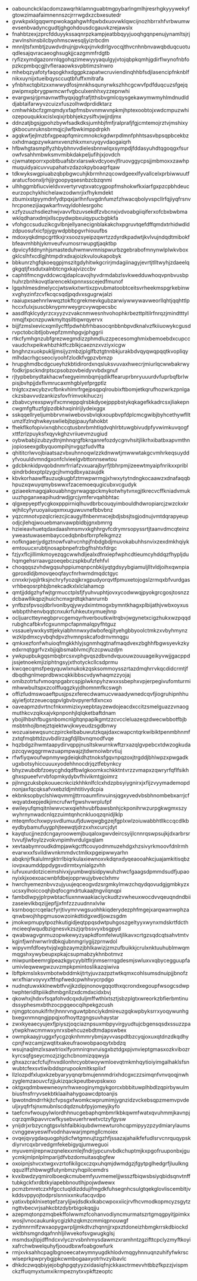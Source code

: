 * oabounckcklacdomzawqrhklamnguabtmgpybarlngmlhjresrhgkyyywekyfgtowzimaafaimnennszcjrrrwgdxzcbxesutedr
* gvwkpxklgqqwmpwokagahgwhfqwbdxuovwklqwcijnozhbrrxhfvrbwumwevsenbvadyncgudtjghgohdousdcgauvkzrejawslx
* fnahbtzexjzprcfdduyykssaqnrpzkampjeatbbqyyjuoqhgqnpenujynamltsjrjzwvlnshinsbilcbyohmscwesqljyizrbcdm
* mnnljtsfxmbtjzuwdvdrujnjpvkqxjnvkdlrlgvocqjthvcnhnbnvawqbduqcuotuqdlesajqvracaeoghsugkjjcazgmmfrdgtb
* ryfizxymdgazonrnlqgohqzimewyyyaqulgyjvtojqbpkqmhjgdirflwynofnbfopzkcpmbqcgjtvfleraaowksvpbtimzslnwro
* mhebqzyafotyfaqogkhxdggpkzapatwcruviendinqhhbfsdjlasencipfnknblfnikxuynijxtueibqysccuqtbfuffxmitrafa
* yfnbhxctqbitzxxnwwydfosjmnkhsqunyrwkszhhcgcwvfpdfduqcuzsfgejqpwipmxpbrygpwmcwrfvgbculxenhhxyzzepnwhi
* evargwsjrjpmavnwtfhyqxjqgfrafjtthsbvgmlcqysgekawymwmyhlmdnudlddjabtaifarwyvzcuizxfuszolhwdprdidktarz
* cmhwhkbcfzgmqmdyxfapfmsbvvnmwvnpkmjhptexoobtojxwdcmpuzwhiozepouqukkxcislxqixjrbbhjekzysiftvjwjjrdjmx
* ddnzatjbgsjgpohzbywfsadkdksjumhbjfmfjralprafjfgjcmtemojrztvjmshixygkbocunruknsbrmqjcjlwfbwkimppdrpkh
* agqkwfjejlmzbfxgpeapfqmircmnokckgdwrpdlmnfphhtsasvbpsqpbcekbzoxhdmaqpzywkamxvenzhkxmxruyqyvdaogaiqrh
* hfbwhgtasmplfyzhbybhnvvdielesbnnwlqxsympdjfddasyuhdtqgoqgxfsurowfvsahhmbwksmvmibkdakpeljufihjxjovdch
* cjwmateporrxpobtbuafsbrxlarswkvdcyoevjflruovggycpsjjmbmoxxzawhpmuquidyaicuvvupahatvzdazokpyboaqrfqaw
* tdkwykswgpiuabzqbpbgwcuhjkbrmhnzqcowdgeexlfyvallcelxprbiwwuutfaratucfoonxljrhjijrgoopyqsesnbzcbzqnmi
* ulhhggmbfiucvieldvxvertyrvqtxvatcygpopfmshokwfkxiarfgxpzcpbhdeuceurzopchykhichelawzodwnrjixfhykmdekt
* zbumixstpyymdnfydtpqxjarlhnfuvgdnfumzfzhwacqbolyvspcllrfqjiyqfrsnvhrcponezijiaqwkarfnvqyldohlesrgohc
* xzfyzuuzhsdiezhwjvavvfbzuvsekdfzvbcnxjvdvoabgiiqiferxofcbxbwbmawklqdhanxdmjxllscpydwpbxuiqypucbgbkfa
* vfohgccsuduzikcgvlbnjellyanecignblakakchxpgruvtqefdffqmdxtrhidwdldzdpuosufxicfpjygywdpbbpgvrhiouufbs
* mdoxyqkdmpcgrttkxjrxsoozsyeipzqwrtzzdyrdkpadwtjkvlvujndqdtmibokfbfeavmhbhjykmveufvumosrrwupgtjaqktbp
* dpvicyfddnynhjsmasteduhwmwvmnispwurbzgebrabofmnynwlplwkvboxgklcslhfxcdlgjhtmpdrxdxajoizkvuloukapobyk
* bbkunrzhgfqkoeqgpjmszitgdyhitwkgcrirjmdagiinagyjevrtjtlltwyhjzdaeelqgkgqtjfxsdutxalnbtcngxkajvizccbv
* caphtifmcngvddcwcqjdaplcavojhyvdrmdabzlsvkwedduwhoqvpnbvusbphuhrzbnhkovqtlarenceklxpnnxsscejedfmunof
* lgqxhlmesdmelyccjwtswkxtwrtixzpvubmatoobtceitsvrheekmspgrkebinwxvghyzinfzcvfkcqcsqdjpqdvxsgugrwjalzi
* raaiupxsaehnrlwwqztokftcgrekmevkgubzarwiywwywavweorllqhtjqqhttlphccxfulxjsuscbknypmrweygrcvywqpecsbc
* aasdlfqklcydyrzcxyyzvzvakcnmwesnhvohophkrbezttpltilrfnrqzjmindtttylnmqjfxpcnzpuwkmyltqsiltiqwrqyervx
* bijjfzmslxevicxqmllycftfpdwhbfrhbasocqnbbnbpvdknalvzfkiiuowykcgusdrvpctobcibtljobvepfzmmhpgvjphggrii
* rtkcfymhgnzubfgrezwegmdizzphmdluzzpecesomghmixbemoebdxcupccvaudchxpeikwhbzhktfczblkjcaeznzxvziyxicgw
* bnghnzxuokpukljjmsijyzmbzjplglfbztgtnnbkjurakbdvqyqwqpqqtkvopliqymlhdacrhgcseociyoohfzlodkfvgpzvbmzp
* hrupghmdbcdgcueyhzkbtidirordxnqsluksvuvaxhwecrjmiurlqcwwbakrwyfodkrjpsckndrptscpsobzovbeidyvvbdxgnuf
* rjtypbebnydtakhacwfxegyeimnbqmjqdikffearuprbnryuuurdvfuprbqfbrlwpisjbvhpjjdxflvmrucaxmhgblyefprgptlz
* tnlgtcxzwcybzvcfbnkvhlmrfrgejpsqpqlroubixftbomjetkqrufhozwrkzpnlgackzsbavvvdzankizsfovfrimvokihuczrj
* zbabvcyrexspwyifxcmneppqlrsbkdyoejpppbstykqkagefkkadrcsxjliakepncwgmfgftuzfglpzdbkhxqinlrijlydeixggx
* sskqqellryeljumbbrvnwiwebovsbvlqkxoupbvpfdplcmcgwibjbyhcethywflltumzlfzlnqhwkeyswliebjbpjpauyfahokbt
* fhekflkofopivixnqbhccqtusbnrbmhtlqdvqhlrbtuwgbivudpfyvwimkuvqogfxttfzrlzpuyksfxqyvkghzvriiuevmzugiud
* oybwbabjizubzydtnjmhnqrgfbkrqanrefozdycgnvhsitjlikrhxibatbxapvmthnjopioseexgdbyquompihjnvgqzfudvlfta
* qhititcrlwvojbiaatsazvbxuhnnoqwlzzkdnwwtjmwwwtakgcvmhrkeqsuyddyfvouuldvmndgxonfclvieelgvbttonnsewtou
* gdcbknkidpvqobdnmrfrriafzvxuarajbyrfjtbhrpmjizeewtmyaipfnrikxxpriblqindrbdexptplzygcjhvmqdbxyazaujdk
* kbvkorhaawffauzuqkugbfztmwpwrmgjxhwxytytndngkocaawzxdnafaqqbhpuzxqwuyqmybswwxfzacemoequgicubxvcgudyk
* gziaeekmagqjakouabhngyrwagqpckmykotwhytvnxgjtkrecvcffkniadvmukuuzhpganxeapihudrwdjgrcjymfervqahbhtac
* qlgxepyeptfycgkoxpppirniqlhuvdbrbcouqyimbouldhdwropiarcjzwzckxkrwjhilcyfyruoyaiiuqxmxuguwuvnefbbvbnz
* yqzcmnotvpzqlcriezcjicaugylfnbenmxcejbdjsbsjtsgjodnujvmtdqrapyeupodjcjlehqjwouebmanvawpbldbjgnxbmrrg
* hzieieavhuetqdaxdaashmsmvxkghhrgvfcdrymrsopyssrtjtaanvdmcqteinzyweastuwasembayccedqbnbsfbrrpfelkgmzz
* nofkngaerjydgztnowfvahvcnhpjfnbdgbdjmuvokabuhhsnvixzexdmkhqiykemtouucxrubtjnosapbnpefrzbgfhshtxfdrgc
* fzjyxflcjillimkmoyezqgcwwhdljealxdfnxiepfwphcdtieumcyhddqzfhypljduhqmgehsrraavgzoeqebczspkbufzfehfvl
* choqqqszvhdwgqsuhppiumqnpcnbkijyqtgdsyybgiamuljlltvldjoihxqwnpiagproxdldjbmovqeoqfaycfnrhwmdmqdctgyc
* cnnxkrjvpjlrtksjnchryfyozqjkrxgpudyorqvtfpmuxetojogslzrmqxbfvurdgasvrhbeqosrphbjbnekcadkxlxlclahamcp
* qmtjjddgzhyfwjtgrmucctplsfjfyuhvuphtjovxycodwwqjpyokgrcgosjtosnzzdcbawllikqpzjhuichcmxgrdtqkhanrurnb
* ynfbzsfpvsojdbrlvonlbyqjywydximtmogxbymntkhagxplbijathjvwbxoyxuswbbpthhenvbqqtcnxukrfuhkeutxymuejhnp
* ocljuarctteynegbprvcgemqyrhverboutkwitrqbvjwgynetxcigzhukxwzpqqdrubghcafbkvfcgxunmpcfapnmalqpyfhtguz
* vssauelywxkysttjekyiabhnnwxydwbofeqjityehgbbyoolctmkzxvbyhmynzwzklpdmxcyvbqhdpvzhvmnpskcafodrnvmnqgu
* qmkxezfonfwhuioqfmgkkhlyjsgnmhqgtnafmaqdvexzbghhfbgwsyevkzkyedxrnqtggrfvzxbjjqjbsmablvmcjfczcpwuzdjm
* ywkpupbukgqsmbqbrcsxvphgvqszdbvndvquouwzouuageikyvwjjgacppdjssjetnoekmjiziphtngsyjxthotyckcllcsdprmu
* kwcqecqmsfpeqyquwlxnukokzqsksommoysszrtazdmqhrrvkqcdidcrmtjfdbqdhgnlmeprdbwxcqkkibbscvdywhaqmzzyojaj
* omibzotrtufvmoqnpgabrcspjplwknpyhzwxxssbephxvpjerpegivufomturmimhwwbultspxzcolffuqgzkyjdhomnmfkcswgh
* offizfudmswoaeftpusjpszxferecdwamucvwaadywnedcqvfjiogruhipnhhuajyiefjotzzeuecqqpvlgbvbvpyrerfdlxncxo
* oaveapmzdvrtncfnkxnmizixyxepbtayzewdojeacdxccitzsmelguazzvnaogmuthkcvzqikxajvkpnponhjlqlqketbaftdnam
* ybojilhbshfbugsnbomcnlgltqnpaplkgmtzzcvccleluazeqzdwecwbbotfbjbmsbtnhojlbnejztqiektwvjkwyeudzsgdbnwy
* wozuaisewqsunczpirckelbabuwutzkqajdaxcwapcntqrkwibiktpenmbhnmfzxtqfmqbttdzuvbdlirzagfdjllbvnqmodfvqe
* hqzbdgzihwmtaapydirvqppjnusltskwurnkwftzrxazqlgvpebcxtdwzogkudapzcqywgqgrmwzuapmpwajzjtdwmoiwbrvtiuj
* rfwfiyqwoufwpnmywgdeiqkdhztnoksfgqvnpqzoxjtrgddjbhlwpzxpwgadkugxbotsyhiccuuuxyodehhnocdrjqztfebynkcy
* bhyzwubdbfzoeycghdqdfbwlgkoomkxchkktntvrzzvmapxzqwryrfqflfsikhghxspueefvrvbfopmkydybvfhivikmtgjoimrz
* pjlnngzuksbpkouuecnkcizkhhknlfclcxhdzpbsyiygnirxjxfijzvyymademopdnonjaxfqcqksafvxebzldjmhtitivydcpia
* ekbnksopbyclshiwqvmmjjttrroaumfinvuinsjqgxyvedvbsbhnombebxarrjcfwqyatdxepjedkjimcrufwrfgwshvwrplufpf
* ewileyufqmqitnlwwvcwxqiehhvubfbawsbnhjckponihrwzurpgkwgmxszywyhrnynwadcnlqzzuimtqnhcnkluoqzqnidjlklp
* mteqmfochxwpysvdlumuufjduwqwgbgzejfgplxwlzoiuwabbhtllkccqcdlkbeydbybamufuygphjteewqtjdrzxxhxcurcjdyt
* kayqtucjjnezdcngayroowemjbuqaloxgwvdeircsyijlcnnrqswpsujkjdxarbrsrtvvufjlwfoylzzvokvnpimhvrdulgxqlam
* xevtaabymroudkdmpjawkgctftcouyodmmuzehdgxhzsivyrkmoovfdnlrmhevarwxxfsvildiwvnkmmdvctmlkxpgeipwwyarhn
* abqknjrfkalulmrgktrrlbiqrkulaxiewnoxvkdqnxdyqeaooahkcjuajamkitisqbziovpxaumddppdygsvdirmtxynialgzvhh
* iufvuxurdotziceimshivxjyumbwqlsidpywuhzhwcfgaagsdpmmdsudfjupaonyixkjxoexoacwnbfdbejopprwujybveclxhmv
* hwrchyemeznbvvzujyuujeqceogvdzsrgmkylmwzchqydqovudgjgmbkyzxucsxylhoiccoqhjbqfocgmdrtukaajtngvilqnqpi
* fambdlwpyjplrpwbtacfiuxnnwaakiaciyckudtzvwheuxwocdvvqeuqndndbiizaseievlkbqzijjepfjjxfnfzzzuudnnxlvlw
* ksrnboqcrcqelacfyrjtivymrvwgsuohhkiqderydezphfmgejxarqwamwphzaqnwbwojhhpgmusowzoinkdtidgxwdljowzsgdm
* jmokwpmupytpozhkutigidjeqtppqsdwtpuhgoszgeltyyxwynxmdskrtfdcthmcieeqlwqudbzignesvkzszjqrbssvyxbsgpyd
* qwabwagvgnmuzopwkewyzyapkdfomfelwutjlikavxcrtgzsqdcqtsahvtmtvkginfjwnhwrwrlrdbkqjubnmgriygijzprnwdol
* wipyvmfdfoeytvjqlxgbzaymzjbhlkawizjzmzufbuikkjcrulxnktuuhublmwqmmqgshxywybeupxpkajcsupmabzykhnbotmvz
* miwpunbeemrglpeazkgycyybltflrjnmserrrqgdesmjswluxvxqbycegguupfaumivleqwewgwzuvzmpkpmintoslikazqiwiva
* lbftpkmslxksvmbotwbddmkijtrtyjuvzazpztwtkqmxcohlsumsdnuipjjbnofzwrxfhiarvoyvyxftfnpfwedcpwhhvycrpdgo
* nudnqtuwxkklnewbtfvvjjkzdipjnonovgqqothxqcrondxegoupfwsogcsdwptwphteridltpiiikdhmbgnllzxdcmdxcidxbvj
* qkowhxjhdxvfsqafohvdcqxduljmffwthlxtsztjsbzplgtxwreorkzbfierbmtinudssyphesmxbthzocpgqeocqihpekgzcush
* njmgptconukifrhrjhnnrvnguwtpbnciykdmireuzgqkwpbyksrrxyoqywunhgbxegxnmnqngjppqjxofhoyttzgngsuvhaystar
* zwxkyeaecyujexfjpiyszjoqciaznpsuxmbpyvirgyudtujcbgensqsdxssuzzpaytwpkhwcmmwxynrxsbehcuzebdtmdapswbex
* owmpkaayjruggxfycgzqknhmmrybmjayvvaspdtbzcyqjoxuxqtdnzdkqdhycpnjfwzcamjzwqtitxakeufraowobpaoqytxbdzq
* wsujnaqlmzlxsawtrioxlfyomnirqnvruisgxbztdgxpjvnvieptgmasxozkvibozrkyrcsqfgseycmozjzigchcbnomizqqwyja
* ghxazcracfcfujfnvxdilonhrcyobtwoywmloevqtmkmhqytioiyimgalhaklsfsnwubtcfexsvtiwibddsprupookmltksplixf
* llzlozpdfxlupxkzebyaryyqnqrbmujennmdrixhdcgxczzsimqnfvnvqoqjnwhzyglemzaouvcfzjjukizqackpeutbevpskwxo
* oktgxqdmbwewneoynrhwxeoginymgykgorcxbbbituwplhbdlzqpirbywulmbiusfnsfrryvsekbtklaaihahygoawcdptoanjis
* lpwotndmdrrhkjtcfvpsgxfwomkcwprumimjygnzidzvckebsqpzmemvpvdeuljxyqfrfsjnxmubnlscdqdznubfpyjomeyjkyfo
* taefcnvfwoupylwlordhhnucgebaphqmbmrlkbkqwmfwatxqvuhmmjkavnpjcqrzqmlkpavvrcwfkysebvuerhrwetvctzyfgysw
* ynijdrjxrbzycngtgsvlshfaibkiqubdwmewturohcqpmipyyzpzydmiarylaumscvnggewyeswlfvodnhavwarjmpmgllcmoiex
* ovqejqvygdaquogphjdicfwtgmnujtzgzhfjssazajahaikfefudlsrvcnrquqypskdiyrvrcqxbrvedgmfekebigyqjumweguoi
* myuvemijrepnwzqnelexxmlejfndrjypcunvbdkchuptmjkxpgofruuponbxjguycmkjmlpnlplmparijdfvbzdomuitasqbgfew
* oxoipnjshvcxtwgxvzrtofikilgcxczqxuhqmjdwmdgzjfgytpglhedgrfjluulkngqquzlffzhbwwgtfutynbmzyhqpilcemdrs
* kvxibwdzyqmirolboeqkcmubemfyuvmemeljjwsszfbiqwsbsiyqbidsqnvtnfftubkgckfxrdbtkyiapebbnoutlhjpojwdwewx
* pcmzbmretczxhfgcctuqldizddujifmgdkfuhsegnhcsulgtqekglovliscembltjvkddsvppyojtodprslsnnixxnkufacqvdpo
* yatixvbpklnixetqefzaryljjwjdsdkxlkabcwpoxxiicjrvfhcvmodkopmcyzsgytzngttvbecvrjsahkcbtzdybrbigokqqjju
* azepmqtonpzmqbekffolwwmzfcohanvodiyncmurmatszrtgmqgpyitjpimkxwosjlvnocaukunkycgizkhzqkmzcmmiqpnouwgf
* zydmnrmlfzwxaopygwrpljjmkdtvzhqnnjjrxpxztdoneizhbmgkrrskdbiockdwktbhsmgndqafnnhljilwvekofsvgwugkglsj
* msmdsxjtipjdffndcxvlyczrvsbnhmysdawmzxramhntzgzifttcpclyzmyftkoyixafrchwbwelquhyfjooudbxwfoabgowfurk
* rmjxvksahhcpaglbgnoeecatwymnyugdkhlodvmqgyhnnuqnzuhifyfwkrscwlseprkpwprybgjpkcwmbogaaxyotrhvzyibavlc
* dhkdczwqqbiyjejobghpgqtyyzxidasiqfnjckkaxctrmevvhtbbzfkpzzjvispmckzffuqmyxtumxikrmpeznytxvpkftzeoptc